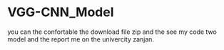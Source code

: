# VGG-CNN_Model
you can the confortable the download file zip and the see my code two model and the report me on the univercity zanjan.
